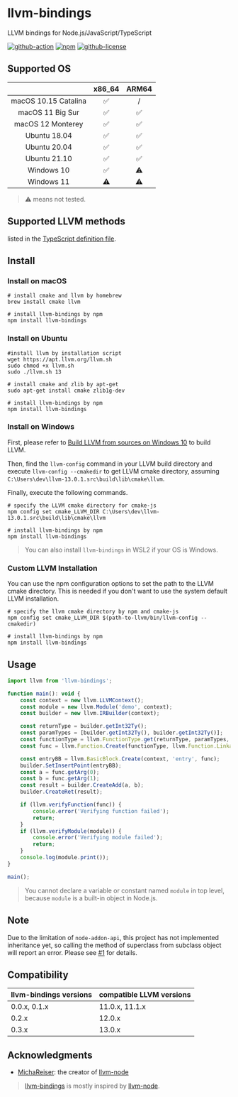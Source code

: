 # llvm-bindings

LLVM bindings for Node.js/JavaScript/TypeScript

[![github-action](https://img.shields.io/github/workflow/status/ApsarasX/llvm-bindings/Build?style=flat-square)](https://github.com/ApsarasX/llvm-bindings/actions)
[![npm](https://img.shields.io/npm/v/llvm-bindings?style=flat-square)](https://www.npmjs.com/package/llvm-bindings)
[![github-license](https://img.shields.io/github/license/ApsarasX/llvm-bindings?style=flat-square)](https://github.com/ApsarasX/llvm-bindings/blob/master/LICENSE)

## Supported OS

|  | x86_64 | ARM64 |
| :---: | :---: | :---: |
| macOS 10.15 Catalina | ✅ | / |
| macOS 11 Big Sur | ✅ | ✅ |
| macOS 12 Monterey | ✅ | ✅ |
| Ubuntu 18.04 | ✅ | ✅ |
| Ubuntu 20.04 | ✅ | ✅ |
| Ubuntu 21.10 | ✅ | ✅ |
| Windows 10 | ✅ | ⚠️ |
| Windows 11 | ⚠️ | ⚠️ |

> ⚠️ means not tested.

## Supported LLVM methods

listed in the [TypeScript definition file](./llvm-bindings.d.ts).

## Install

### Install on macOS

```shell
# install cmake and llvm by homebrew
brew install cmake llvm

# install llvm-bindings by npm
npm install llvm-bindings
```

### Install on Ubuntu

```shell
#install llvm by installation script
wget https://apt.llvm.org/llvm.sh
sudo chmod +x llvm.sh
sudo ./llvm.sh 13

# install cmake and zlib by apt-get
sudo apt-get install cmake zlib1g-dev

# install llvm-bindings by npm
npm install llvm-bindings
```

### Install on Windows

First, please refer to [Build LLVM from sources on Windows 10](https://github.com/ApsarasX/llvm-bindings/wiki/Build-LLVM-from-source-code-on-Windows-10) to build LLVM.

Then, find the `llvm-config` command in your LLVM build directory and execute `llvm-config --cmakedir` to get LLVM cmake directory, assuming `C:\Users\dev\llvm-13.0.1.src\build\lib\cmake\llvm`.

Finally, execute the following commands.

```shell
# specify the LLVM cmake directory for cmake-js
npm config set cmake_LLVM_DIR C:\Users\dev\llvm-13.0.1.src\build\lib\cmake\llvm

# install llvm-bindings by npm
npm install llvm-bindings
```

> You can also install `llvm-bindings` in WSL2 if your OS is Windows.

### Custom LLVM Installation
You can use the npm configuration options to set the path to the LLVM cmake directory. This is needed if you don't want to use the system default LLVM installation.

```shell
# specify the llvm cmake directory by npm and cmake-js
npm config set cmake_LLVM_DIR $(path-to-llvm/bin/llvm-config --cmakedir)

# install llvm-bindings by npm
npm install llvm-bindings
```

## Usage

```javascript
import llvm from 'llvm-bindings';

function main(): void {
    const context = new llvm.LLVMContext();
    const module = new llvm.Module('demo', context);
    const builder = new llvm.IRBuilder(context);

    const returnType = builder.getInt32Ty();
    const paramTypes = [builder.getInt32Ty(), builder.getInt32Ty()];
    const functionType = llvm.FunctionType.get(returnType, paramTypes, false);
    const func = llvm.Function.Create(functionType, llvm.Function.LinkageTypes.ExternalLinkage, 'add', module);

    const entryBB = llvm.BasicBlock.Create(context, 'entry', func);
    builder.SetInsertPoint(entryBB);
    const a = func.getArg(0);
    const b = func.getArg(1);
    const result = builder.CreateAdd(a, b);
    builder.CreateRet(result);

    if (llvm.verifyFunction(func)) {
        console.error('Verifying function failed');
        return;
    }
    if (llvm.verifyModule(module)) {
        console.error('Verifying module failed');
        return;
    }
    console.log(module.print());
}

main();
```

> You cannot declare a variable or constant named `module` in top level, because `module` is a built-in object in Node.js.

## Note
Due to the limitation of `node-addon-api`, this project has not implemented inheritance yet, so calling the method of superclass from subclass object will report an error. Please see [#1](https://github.com/ApsarasX/llvm-bindings/issues/1) for details.

## Compatibility

| llvm-bindings versions  |  compatible LLVM versions |
| ------------ | ------------ |
|  0.0.x, 0.1.x |  11.0.x, 11.1.x |
|  0.2.x        |  12.0.x         |
|  0.3.x        |  13.0.x         |

## Acknowledgments
- [MichaReiser](https://github.com/MichaReiser): the creator of [llvm-node](https://github.com/MichaReiser/llvm-node)

> [llvm-bindings](https://github.com/ApsarasX/llvm-bindings) is mostly inspired by [llvm-node](https://github.com/MichaReiser/llvm-node).
